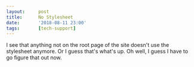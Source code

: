 ```yaml
---
layout:     post
title:      No Stylesheet
date:       '2018-08-11 23:00'
tags:       [tech-support]
---
```


I see that anything not on the root page of the site doesn't use the stylesheet anymore. Or I guess that's what's up. Oh well, I guess I have to go figure that out now.
